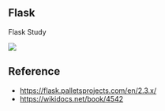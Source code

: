 Flask
---

Flask Study

<img src="https://upload.wikimedia.org/wikipedia/commons/thumb/3/3c/Flask_logo.svg/1200px-Flask_logo.svg.png">

## Reference
- https://flask.palletsprojects.com/en/2.3.x/
- https://wikidocs.net/book/4542